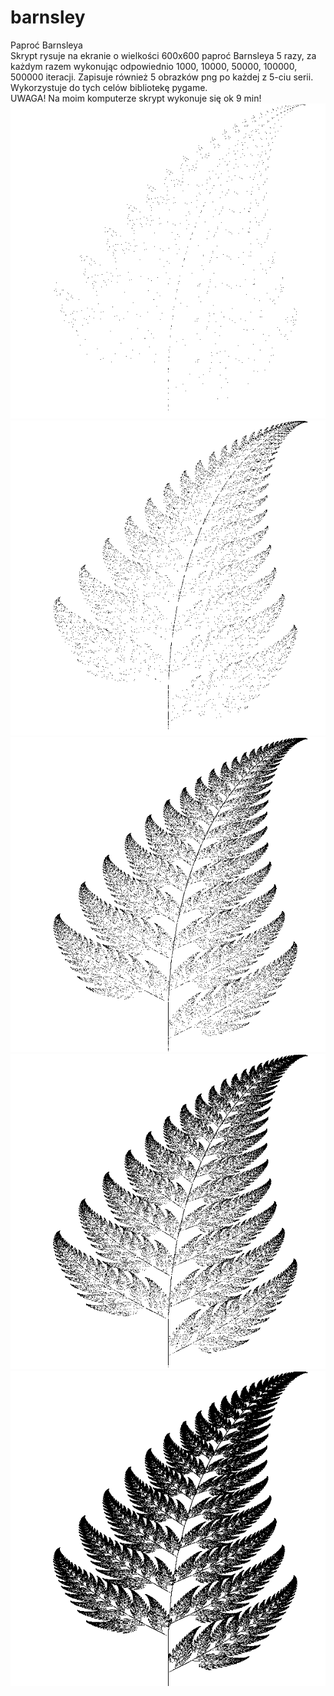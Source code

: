 # barnsley
Paproć Barnsleya  
Skrypt rysuje na ekranie o wielkości 600x600 paproć Barnsleya 5 razy, za każdym razem wykonując odpowiednio 1000, 10000, 50000, 100000, 500000 iteracji. Zapisuje również 5 obrazków png po każdej z 5-ciu serii. Wykorzystuje do tych celów bibliotekę pygame.  
UWAGA! Na moim komputerze skrypt wykonuje się ok 9 min!  
![1000 iteracji](1000.png)  
![10000 iteracji](10000.png)  
![50000 iteracji](50000.png)  
![100000 iteracji](100000.png)  
![500000 iteracji](500000.png)
